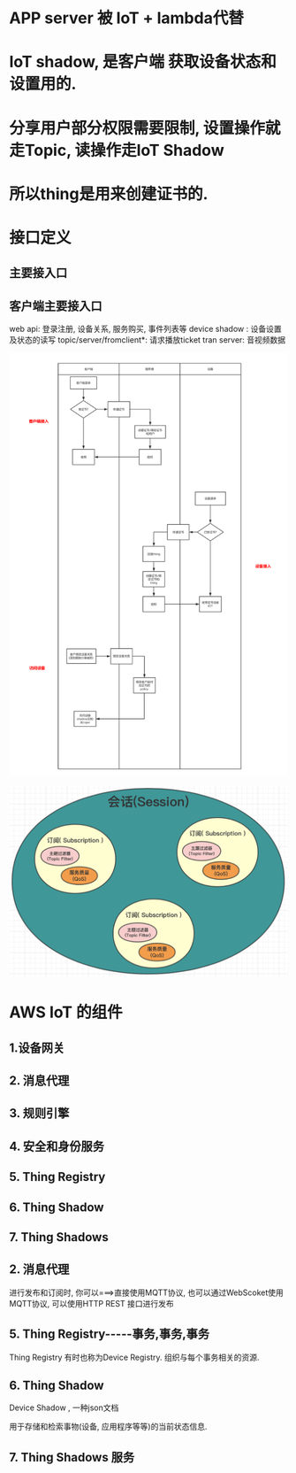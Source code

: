 # APP server 被 IoT + lambda代替

# IoT shadow, 是客户端 获取设备状态和设置用的.


# 分享用户部分权限需要限制, 设置操作就走Topic,  读操作走IoT Shadow

# 所以thing是用来创建证书的.

# 接口定义
## 主要接入口
## 客户端主要接入口

web api:  登录注册, 设备关系, 服务购买, 事件列表等
device shadow : 设备设置及状态的读写
topic/server/fromclient*: 请求播放ticket
tran server: 音视频数据


![aws-iot-01](image/aws-iot-01.png)


![IoT-MQTT-02-Session](image/IoT-MQTT-02-Session.png)



# AWS IoT 的组件
## 1.设备网关
## 2. 消息代理
## 3. 规则引擎
## 4. 安全和身份服务
## 5. Thing Registry
## 6. Thing Shadow
## 7. Thing Shadows





## 2. 消息代理
进行发布和订阅时, 你可以===>直接使用MQTT协议, 也可以通过WebScoket使用MQTT协议, 
可以使用HTTP REST 接口进行发布

## 5. Thing Registry-----事务,事务,事务
Thing Registry 有时也称为Device Registry.  组织与每个事务相关的资源. 

## 6. Thing Shadow
Device Shadow , 一种json文档

用于存储和检索事物(设备,  应用程序等等)的当前状态信息.

## 7. Thing Shadows 服务

